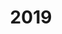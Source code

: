 ---
title: "2019"
excerpt: "2019.10.22-23, Twenty-second EM Symposium 2019, Arnhem, The Netherlands (Oral)"
---